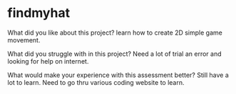 # findmyhat
What did you like about this project?
learn how to create 2D simple game movement.

What did you struggle with in this project?
Need a lot of trial an error and looking for help on internet.

What would make your experience with this assessment better?
Still have a lot to learn. Need to go thru various coding website to learn.
